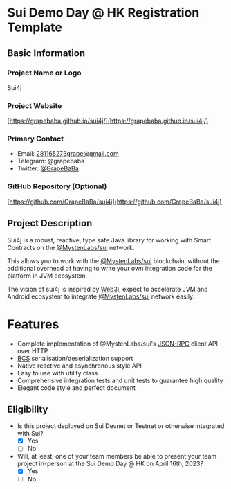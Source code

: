 # Sui Demo Day @ HK Registration Template

## Basic Information

### Project Name or Logo

Sui4j

### Project Website

[https://grapebaba.github.io/sui4j/](https://grapebaba.github.io/sui4j/)

### Primary Contact

- Email: 281165273grape@gmail.com
- Telegram: @grapebaba
- Twitter: [@GrapeBaBa](https://twitter.com/GrapeBaBa)

### GitHub Repository (Optional)

[https://github.com/GrapeBaBa/sui4j](https://github.com/GrapeBaBa/sui4j)

## Project Description 

Sui4j is a robust, reactive, type safe Java library for working with Smart Contracts on the
[@MystenLabs/sui](https://docs.sui.io/) network.

This allows you to work with the [@MystenLabs/sui](https://docs.sui.io/) blockchain, without the
additional overhead of having to write your own integration code for the platform in JVM ecosystem.

The vision of sui4j is inspired by [Web3j](https://docs.web3j.io/), expect to accelerate JVM and Android ecosystem to integrate [@MystenLabs/sui](https://docs.sui.io/) network easily.

Features
========

- Complete implementation of @MystenLabs/sui's [JSON-RPC](https://docs.sui.io/sui-jsonrpc) client
  API over HTTP
- [BCS](https://github.com/diem/bcs) serialisation/deserialization support
- Native reactive and asynchronous style API
- Easy to use with utility class
- Comprehensive integration tests and unit tests to guarantee high quality
- Elegant code style and perfect document

## Eligibility

- Is this project deployed on Sui Devnet or Testnet or otherwise integrated with Sui?
    - [x] Yes
    - [ ] No
- Will, at least, one of your team members be able to present your team project in-person at the Sui Demo Day @ HK on April 16th, 2023?
    - [x] Yes
    - [ ] No
